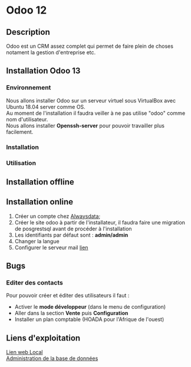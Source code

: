 # Odoo 12

## Description

Odoo est un CRM assez complet qui permet de faire plein de choses notament la gestion d'entreprise etc.

## Installation Odoo 13

### Environnement

Nous allons installer Odoo sur un serveur virtuel sous VirtualBox avec Ubuntu 18.04 server comme OS.  
Au moment de l'installation il faudra veiller à ne pas utilise "odoo" comme nom d'utilisateur.  
Nous allons installer **Openssh-server** pour pouvoir travailler plus facilement.

### Installation

### Utilisation

## Installation offline

## Installation online

1. Créer un compte chez [Alwaysdata](http://alwaysdata.com/);  
2. Créer le site odoo à partir de l'installateur, il faudra faire une migration de posgrestsql avant de procéder à l'installation
3. Les identifiants par défaut sont : **admin/admin**
4. Changer la langue
5. Configurer le serveur mail [lien](https://www.odoo.com/fr_FR/forum/aide-1/question/incoming-outgoing-mail-configuration-44842)

## Bugs

### Editer des contacts

Pour pouvoir créer et éditer des utilisateurs il faut :  

* Activer le __mode développeur__ (dans le menu de configuration)
* Aller dans la section __Vente__ puis __Configuration__
* Installer un plan comptable (HOADA pour l'Afrique de l'ouest)

## Liens d'exploitation

[Lien web Local](http://localhost:8069)  
[Administration de la base de données](http://localhost:8069/web/database/manager)
